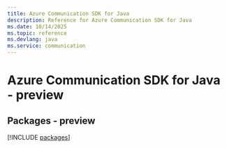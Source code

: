 ```yaml
---
title: Azure Communication SDK for Java
description: Reference for Azure Communication SDK for Java
ms.date: 10/14/2025
ms.topic: reference
ms.devlang: java
ms.service: communication
---
```

# Azure Communication SDK for Java - preview
## Packages - preview
[!INCLUDE [packages](communication-index.md)]